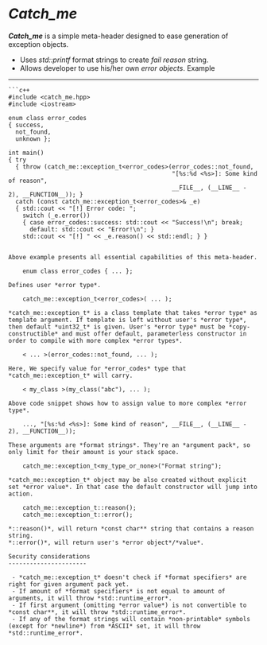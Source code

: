 *Catch_me*
==========

***Catch_me*** is a simple meta-header designed to ease generation of exception objects.

 - Uses *std::printf* format strings to create *fail reason* string.
 - Allows developer to use his/her own *error objects*.
Example
-------

    ```c++
    #include <catch_me.hpp>
    #include <iostream>
    
    enum class error_codes
    { success,
      not_found,
      unknown };
    
    int main()
    { try
      { throw (catch_me::exception_t<error_codes>(error_codes::not_found,
                                                  "[%s:%d <%s>]: Some kind of reason",
                                                  __FILE__, (__LINE__ - 2), __FUNCTION__)); }
      catch (const catch_me::exception_t<error_codes>& _e)
      { std::cout << "[!] Error code: ";
        switch (_e.error())
        { case error_codes::success: std::cout << "Success!\n"; break;
          default: std::cout << "Error!\n"; }
        std::cout << "[!] " << _e.reason() << std::endl; } }
```

Above example presents all essential capabilities of this meta-header.

    enum class error_codes { ... };

Defines user *error type*.

    catch_me::exception_t<error_codes>( ... );
   
*catch_me::exception_t* is a class template that takes *error type* as template argument. If template is left without user's *error type*, then default *uint32_t* is given. User's *error type* must be *copy-constructible* and must offer default, parameterless constructor in order to compile with more complex *error types*. 

    < ... >(error_codes::not_found, ... );
  
Here, We specify value for *error_codes* type that *catch_me::exception_t* will carry.

    < my_class >(my_class("abc"), ... );
  
Above code snippet shows how to assign value to more complex *error type*.

    ..., "[%s:%d <%s>]: Some kind of reason", __FILE__, (__LINE__ - 2), __FUNCTION__));
  
These arguments are *format strings*. They're an *argument pack*, so only limit for their amount is your stack space. 

    catch_me::exception_t<my_type_or_none>("Format string");

*catch_me::exception_t* object may be also created without explicit set *error value*. In that case the default constructor will jump into action.

    catch_me::exception_t::reason();
    catch_me::exception_t::error();

*::reason()*, will return *const char** string that contains a reason string.
*::error()*, will return user's *error object*/*value*.

Security considerations
----------------------

 - *catch_me::exception_t* doesn't check if *format specifiers* are right for given argument pack yet.
 - If amount of *format specifiers* is not equal to amount of arguments, it will throw *std::runtime_error*.
 - If first argument (omitting *error value*) is not convertible to *const char**, it will throw *std::runtime_error*.
 - If any of the format strings will contain *non-printable* symbols (except for *newline*) from *ASCII* set, it will throw *std::runtime_error*.
